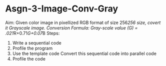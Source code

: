# Asgn-3-Image-Conv-Gray
Aim: Given color image in pixellized RGB format of size 256*256 size, covert it Grayscale image.
Conversion Formula: Gray-scale value (G) = .021*R+0.71*G+0.07*B
Steps:
1. Write a sequential code
2. Profile the program
3. Use the template code Convert this sequential code into parallel code
4. Profile the code
